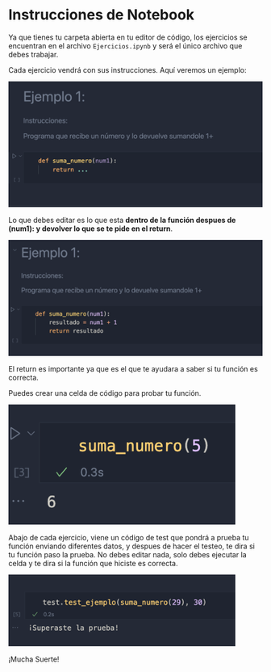 # Instrucciones de Notebook

Ya que tienes tu carpeta abierta en tu editor de código, los ejercicios se encuentran en el archivo `Ejercicios.ipynb` y será el único archivo que debes trabajar.

Cada ejercicio vendrá con sus instrucciones. Aquí veremos un ejemplo:

<img src='./assets/ejemplo1.png' width='550'>

Lo que debes editar es lo que esta **dentro de la función despues de (num1): y devolver lo que se te pide en el return**.

<img src='./assets/ejemplo2.png' width='550'>

El return es importante ya que es el que te ayudara a saber si tu función es correcta.

Puedes crear una celda de código para probar tu función.

<img src='./assets/ejemplo3.png' width='450'>

Abajo de cada ejercicio, viene un código de test que pondrá a prueba tu función enviando diferentes datos, y despues de hacer el testeo, te dira si tu función paso la prueba. No debes editar nada, solo debes ejecutar la celda y te dira si la función que hiciste es correcta.

<img src='./assets/test.png' width='450'>

¡Mucha Suerte!
